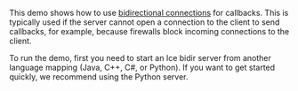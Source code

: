 This demo shows how to use [bidirectional connections][1] for callbacks.
This is typically used if the server cannot open a connection to the
client to send callbacks, for example, because firewalls block
incoming connections to the client.

To run the demo, first you need to start an Ice bidir server from
another language mapping (Java, C++, C#, or Python). If you want
to get started quickly, we recommend using the Python server.

[1]: https://doc.zeroc.com/ice/4.0/client-server-features/connection-management/bidirectional-connections

